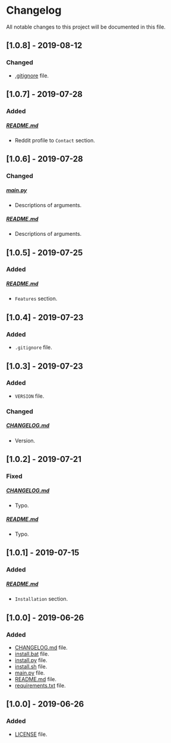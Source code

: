 # Changelog

All notable changes to this project will be documented in this file.

## [1.0.8] - 2019-08-12

### Changed

- [.gitignore](.gitignore) file.

## [1.0.7] - 2019-07-28

### Added

##### [README.md](README.md)

- Reddit profile to `Contact` section.

## [1.0.6] - 2019-07-28

### Changed

##### [main.py](main.py)

- Descriptions of arguments.

##### [README.md](README.md)

- Descriptions of arguments.

## [1.0.5] - 2019-07-25

### Added

##### [README.md](README.md)

- `Features` section.

## [1.0.4] - 2019-07-23

### Added

- `.gitignore` file.

## [1.0.3] - 2019-07-23

### Added

- `VERSION` file.

### Changed

##### [CHANGELOG.md](CHANGELOG.md)

- Version.

## [1.0.2] - 2019-07-21

### Fixed

##### [CHANGELOG.md](CHANGELOG.md)

- Typo.

##### [README.md](README.md)

- Typo.

## [1.0.1] - 2019-07-15

### Added

##### [README.md](README.md)

- `Installation` section.

## [1.0.0] - 2019-06-26

### Added

- [CHANGELOG.md](CHANGELOG.md) file.
- [install.bat](install.bat) file.
- [install.py](install.py) file.
- [install.sh](install.sh) file.
- [main.py](main.py) file.
- [README.md](README.md) file.
- [requirements.txt](requirements.txt) file.

## [1.0.0] - 2019-06-26

### Added

- [LICENSE](LICENSE) file.
